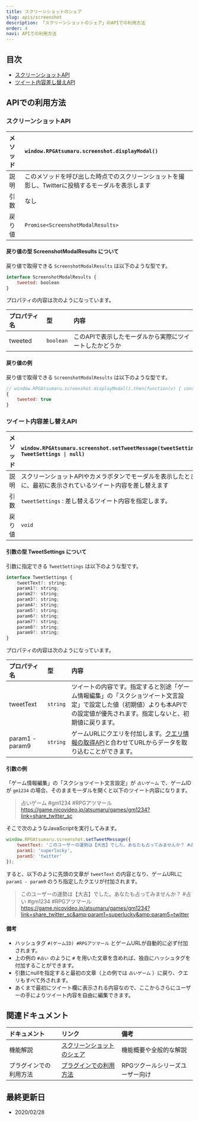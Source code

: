 ```yaml
---
title: スクリーンショットのシェア
slug: apis/screenshot
description: 「スクリーンショットのシェア」のAPIでの利用方法
order: 4
navi: APIでの利用方法
---
```

    
## 目次
 - [スクリーンショットAPI](#スクリーンショットAPI)
 - [ツイート内容差し替えAPI](#ツイート内容差し替えAPI)
    
## APIでの利用方法
### スクリーンショットAPI
    
メソッド |`window.RPGAtsumaru.screenshot.displayModal()`
:---|:---
説明|このメソッドを呼び出した時点でのスクリーンショットを撮影し、Twitterに投稿するモーダルを表示します
引数|なし
戻り値|`Promise<ScreenshotModalResults>`
    
#### 戻り値の型 ScreenshotModalResults について
戻り値で取得できる `ScreenshotModalResults` は以下のような型です。
```js
interface ScreenshotModalResults {
    tweeted: boolean
}
```
    
プロパティの内容は次のようになっています。
    
プロパティ名|型|内容
:---|:---|:---
tweeted|`boolean`|このAPIで表示したモーダルから実際にツイートしたかどうか
    
#### 戻り値の例
戻り値で取得できる `ScreenshotModalResults` は以下のような型です。
```js
// window.RPGAtsumaru.screenshot.displayModal().then(function(v) { console.log(v) }) を実行
{
    tweeted: true
}
```
    
### ツイート内容差し替えAPI
    
メソッド |`window.RPGAtsumaru.screenshot.setTweetMessage(tweetSettings: TweetSettings \| null)`
:---|:---
説明|スクリーンショットAPIやカメラボタンでモーダルを表示したときに、最初に表示されているツイート内容を差し替えます
引数|`tweetSettings` : 差し替えるツイート内容を指定します。
戻り値|`void`
    
#### 引数の型 TweetSettings について
引数に指定できる `TweetSettings` は以下のような型です。
```js
interface TweetSettings {
    tweetText?: string;
    param1?: string;
    param2?: string;
    param3?: string;
    param4?: string;
    param5?: string;
    param6?: string;
    param7?: string;
    param8?: string;
    param9?: string;
}
```
    
プロパティの内容は次のようになっています。
    
プロパティ名|型|内容
:---|:---|:---
tweetText|`string`|ツイートの内容です。指定すると別途「ゲーム情報編集」の「スクショツイート文言設定」で設定した値（初期値）よりも本APIでの設定値が優先されます。指定しないと、初期値に戻ります。
param1 - param9|`string`|ゲームURLにクエリを付加します。[クエリ情報の取得API](/copy-query)と合わせてURLからデータを取り込むことができます。
    
#### 引数の例
「ゲーム情報編集」の「スクショツイート文言設定」が `占いゲーム` で、ゲームIDが `gm1234` の場合、そのままモーダルを開くと以下のツイート内容になります。
>占いゲーム #gm1234 #RPGアツマール https://game.nicovideo.jp/atsumaru/games/gm1234?link=share_twitter_sc
    
そこで次のようなJavaScriptを実行してみます。
```js
window.RPGAtsumaru.screenshot.setTweetMessage({
    tweetText: 'このユーザーの運勢は【大吉】でした。あなたも占ってみませんか？ #占い',
    param1: 'superlucky',
    param5: 'twitter'
});
```
    
すると、以下のように先頭の文章が `tweetText` の内容となり、ゲームURLに `param1 - param9` のうち指定したクエリが付加されます。
>このユーザーの運勢は【大吉】でした。あなたも占ってみませんか？ #占い #gm1234 #RPGアツマール https://game.nicovideo.jp/atsumaru/games/gm1234?link=share_twitter_sc&amp;param1=superlucky&amp;param5=twitter
    
#### 備考
 - ハッシュタグ `#(ゲームID) #RPGアツマール` とゲームURLが自動的に必ず付加されます。
 - 上の例の `#占い` のように `#` を用いた文章を含めれば、独自にハッシュタグを付加することができます。
 - 引数にnullを指定すると最初の文章（上の例では `占いゲーム` ）に戻り、クエリもすべて外されます。
 - あくまで最初にツイート欄に表示される内容なので、ここからさらにユーザーの手によりツイート内容を自由に編集できます。
    
## 関連ドキュメント
    
ドキュメント|リンク|備考
:---|:---|:---
機能解説|[スクリーンショットのシェア](/screenshot)|機能概要や全般的な解説
プラグインでの利用方法|[プラグインでの利用方法](/plugins)|RPGツクールシリーズユーザー向け
    
## 最終更新日
 - 2020/02/28
